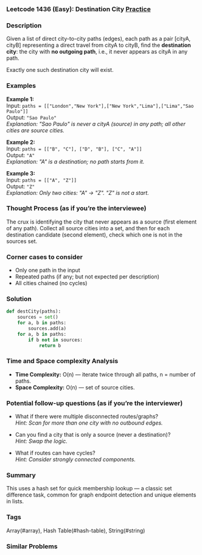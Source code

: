 ### Leetcode 1436 (Easy): Destination City [Practice](https://leetcode.com/problems/destination-city)

### Description  
Given a list of direct city-to-city paths (edges), each path as a pair [cityA, cityB] representing a direct travel from cityA to cityB, find the **destination city**: the city with **no outgoing path**, i.e., it never appears as cityA in any path.

Exactly one such destination city will exist.

### Examples  

**Example 1:**  
Input: `paths = [["London","New York"],["New York","Lima"],["Lima","Sao Paulo"]]`  
Output: `"Sao Paulo"`  
*Explanation: "Sao Paulo" is never a cityA (source) in any path; all other cities are source cities.*

**Example 2:**  
Input: `paths = [["B", "C"], ["D", "B"], ["C", "A"]]`  
Output: `"A"`  
*Explanation: "A" is a destination; no path starts from it.*

**Example 3:**  
Input: `paths = [["A", "Z"]]`  
Output: `"Z"`  
*Explanation: Only two cities: "A" → "Z". "Z" is not a start.*

### Thought Process (as if you’re the interviewee)  
The crux is identifying the city that never appears as a source (first element of any path). Collect all source cities into a set, and then for each destination candidate (second element), check which one is not in the sources set.

### Corner cases to consider  
- Only one path in the input
- Repeated paths (if any; but not expected per description)
- All cities chained (no cycles)

### Solution

```python
def destCity(paths):
    sources = set()
    for a, b in paths:
        sources.add(a)
    for a, b in paths:
        if b not in sources:
            return b
```

### Time and Space complexity Analysis  

- **Time Complexity:** O(n) — iterate twice through all paths, n = number of paths.
- **Space Complexity:** O(n) — set of source cities.

### Potential follow-up questions (as if you’re the interviewer)  
- What if there were multiple disconnected routes/graphs?  
  *Hint: Scan for more than one city with no outbound edges.*

- Can you find a city that is only a source (never a destination)?  
  *Hint: Swap the logic.*

- What if routes can have cycles?  
  *Hint: Consider strongly connected components.*

### Summary
This uses a hash set for quick membership lookup — a classic set difference task, common for graph endpoint detection and unique elements in lists.

### Tags
Array(#array), Hash Table(#hash-table), String(#string)

### Similar Problems
